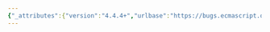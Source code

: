 ```yaml
---
{"_attributes":{"version":"4.4.4+","urlbase":"https://bugs.ecmascript.org/","maintainer":"dherman@mozilla.com"},"bug":{"bug_id":3491,"creation_ts":"2014-12-25 19:52:00 -0800","short_desc":"15.2.1.*: missing rules for ContainsDuplicateLabels, ContainsUndefinedBreaksTarget, ContainsUndefinedContinueTarget","delta_ts":"2015-01-15 16:19:06 -0800","product":"Draft for 6th Edition","component":"editorial issue","version":"Rev 30: December 24, 2014 Draft","rep_platform":"All","op_sys":"All","bug_status":"RESOLVED","resolution":"FIXED","priority":"Normal","bug_severity":"normal","everconfirmed":true,"reporter":{"uid":"jmdyck","name":"Michael Dyck"},"assigned_to":{"uid":"allen","name":"Allen Wirfs-Brock"},"long_desc":[{"commentid":11238,"comment_count":0,"who":{"uid":"jmdyck","name":"Michael Dyck"},"bug_when":"2014-12-25 19:52:43 -0800","thetext":"Each of\n   15.2.1.2 Static Semantics: ContainsDuplicateLabels\n   15.2.1.3 Static Semantics: ContainsUndefinedBreakTarget\n   15.2.1.4 Static Semantics: ContainsUndefinedContinueTarget\nis missing a rule for the base-case of ModuleItemList,\ni.e., either\n    ModuleItemList : [empty]\nor\n    ModuleItemList : ModuleItem,\ndepending on how you resolve the first chunk of Bug 2536."},{"commentid":11239,"comment_count":1,"who":{"uid":"jmdyck","name":"Michael Dyck"},"bug_when":"2014-12-25 19:55:41 -0800","thetext":"Ditto 15.2.1.23 \"Runtime Semantics: Evaluation\""},{"commentid":11269,"comment_count":2,"who":{"uid":"allen","name":"Allen Wirfs-Brock"},"bug_when":"2014-12-30 16:25:35 -0800","thetext":"The three contains rule sets are only applied to ModuleItemList (see 15.2.1.1) and we don't need an explicit case for\n  ModuleItemList: ModuleItem\nbecause of the chain rule.\n\nsimilarly, evaluation chains through ModuleItem : ExportDeclaration and ModuleItem : StatementListItem"},{"commentid":11280,"comment_count":3,"who":{"uid":"jmdyck","name":"Michael Dyck"},"bug_when":"2014-12-30 20:11:51 -0800","thetext":"Ah, so the first chunk of Bug 2536 is being resolved toward\n    ModuleItemList : ModuleItem\n?\n\n(I was assuming\n    ModuleItemList : [empty]\nand so the chain rule didn't kick in.)"},{"commentid":11330,"comment_count":4,"who":{"uid":"allen","name":"Allen Wirfs-Brock"},"bug_when":"2015-01-13 10:54:58 -0800","thetext":"(In reply to Michael Dyck from comment #3)\n> Ah, so the first chunk of Bug 2536 is being resolved toward\n>     ModuleItemList : ModuleItem\n\n\nyes"},{"commentid":11456,"comment_count":5,"who":{"uid":"allen","name":"Allen Wirfs-Brock"},"bug_when":"2015-01-15 16:19:06 -0800","thetext":"In Rev31"}]}}
---
```

